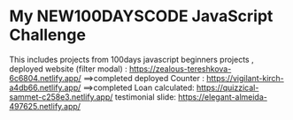 # My NEW100DAYSCODE JavaScript Challenge
This includes projects from 100days javascript beginners projects ,
deployed website (filter modal) :  https://zealous-tereshkova-6c6804.netlify.app/  ==>completed
deployed Counter : https://vigilant-kirch-a4db66.netlify.app/ ==>completed
Loan calculated: https://quizzical-sammet-c258e3.netlify.app/
testimonial slide: https://elegant-almeida-497625.netlify.app/

